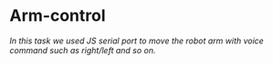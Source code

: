 # Arm-control

*In this task we used JS serial port to move the robot arm with voice command such as right/left and so on.*
